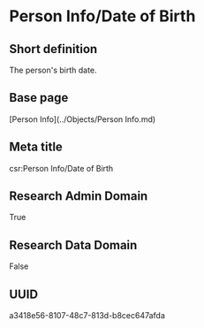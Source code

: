 # Person Info/Date of Birth
## Short definition
The person's birth date.
## Base page
[Person Info](../Objects/Person Info.md)
## Meta title
csr:Person Info/Date of Birth
## Research Admin Domain
True
## Research Data Domain
False
## UUID
a3418e56-8107-48c7-813d-b8cec647afda
